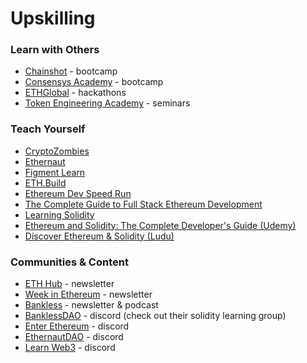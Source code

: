 # Upskilling

### Learn with Others

* [Chainshot](https://www.chainshot.com) - bootcamp
* [Consensys Academy](https://consensys.net/academy) - bootcamp
* [ETHGlobal](https://ethglobal.co) - hackathons
* [Token Engineering Academy](https://tokenengineeringcommunity.github.io/website/docs/academy-welcome) - seminars

### Teach Yourself

* [CryptoZombies](https://cryptozombies.io)
* [Ethernaut](https://ethernaut.openzeppelin.com)
* [Figment Learn](https://learn.figment.io)
* [ETH.Build](https://eth.build)
* [Ethereum Dev Speed Run](https://medium.com/@austin\_48503/%EF%B8%8Fethereum-dev-speed-run-bd72bcba6a4c)
* [The Complete Guide to Full Stack Ethereum Development](https://dev.to/dabit3/the-complete-guide-to-full-stack-ethereum-development-3j13)
* [Learning Solidity](https://github.com/willitscale/learning-solidity)
* [Ethereum and Solidity: The Complete Developer's Guide (Udemy)](https://www.udemy.com/course/ethereum-and-solidity-the-complete-developers-guide/)
* [Discover Ethereum & Solidity (Ludu)](https://www.ludu.co/course/ethereum/what-is-ethereum)

### Communities & Content

* [ETH Hub](https://ethhub.io) - newsletter
* [Week in Ethereum](https://weekinethereumnews.com) - newsletter
* [Bankless](https://newsletter.banklesshq.com) - newsletter & podcast
* [BanklessDAO](upskilling.md#learn-with-others) - discord (check out their solidity learning group)
* [Enter Ethereum](https://discord.gg/cr7YGADDH3) - discord
* [EthernautDAO](https://discord.gg/VZMmBMUx) - discord
* [Learn Web3](upskilling.md#learn-with-others) - discord


